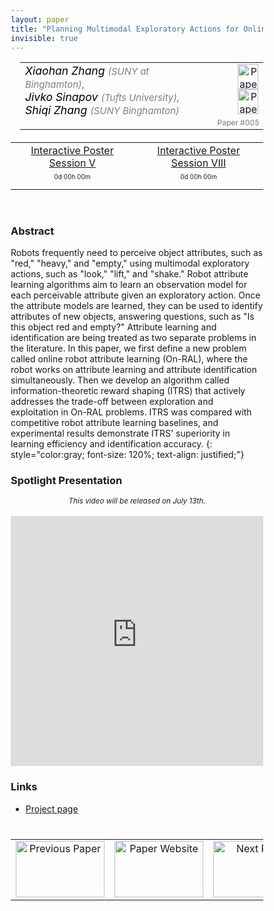 ```yaml
---
layout: paper
title: "Planning Multimodal Exploratory Actions for Online Robot Attribute Learning"
invisible: true
---
```

<head>
<style>
* {
  box-sizing: border-box;
}

#myInput {
  background-position: 10px 10px;
  background-repeat: no-repeat;
  width: 100%;
  font-size: 100%;
  padding: 12px 20px 12px 40px;
  border: 1px solid #ddd;
  margin-bottom: 12px;
}

#myTable {
  border-collapse: collapse;
  width: 100%;
  border: 1px solid #ddd;
  font-size: 100%;
}

#myTable th, #myTable td {
  text-align: left;
  padding: 12px;
}

#myTable tr {
  border-bottom: 1px solid #ddd;
}

#myTable tr.header, #myTable tr:hover {
  background-color: #f1f1f1;
}

#eventcounter1 a {
    font-size: 12px;
    color: #ffffff;
    display: block;
}

#eventcounter1 a:hover {
    text-decoration: none;
}

#eventcounter2 a {
    font-size: 12px;
    color: #ffffff;
    display: block;
}

#eventcounter2 a:hover {
    text-decoration: none;
}

</style>
</head>

<table width = "95%" style="padding-left: 15px; margin-left: auto; margin-right: 10px;">
<tr><td style = "vertical-align: top; padding-right: 25px;" rowspan="2">
<span style="color:black; font-size: 110%;"><i>
Xiaohan Zhang <span style="color:gray; font-size: 85%">(SUNY at Binghamton)</span><span style="color:gray; font-size: 100%">,</span><br>  Jivko Sinapov <span style="color:gray; font-size: 85%">(Tufts University)</span><span style="color:gray; font-size: 100%">,</span><br>  Shiqi Zhang <span style="color:gray; font-size: 85%">(SUNY Binghamton)</span>
</i></span>
</td>
<td style="text-align: right;"><a href="http://www.roboticsproceedings.org/rss17/p005.pdf"><img src="{{ site.baseurl }}/images/paper_link.png" alt="Paper Website" width = "33"  height = "40"/></a><br> <a href="https://sites.google.com/view/on-ral"><img src="{{ site.baseurl }}/images/website_link.png" alt="Paper Website" width = "33"  height = "40"/></a><br>    </td>
</tr>
<tr>
<td style="color:#777789; text-align:right; font-size: 75%; margin-right:10px;">Paper&nbsp;#005</td>
</tr>
</table>

<table width="80%" style="margin-top: 20px; margin-left: auto; margin-right: auto;">
                                          <tr><td style="text-align:center;"><a href="{{ site.baseurl }}/program/posters5/">Interactive Poster Session V</a></td> 
                                              <td style="text-align:center;"><a href="{{ site.baseurl }}/program/posters8/">Interactive Poster Session VIII</a></td></tr>
<tr><td><p style="text-align: center; font-size: 10px; margin-top: 0px;" id="eventcounter1"><a>0d 00h 00m</a></p></td><td><p style="text-align: center; font-size: 10px; margin-top: 0px;" id="eventcounter2"><a>0d 00h 00m</a></p></td></tr></table>
<br>


### Abstract
Robots frequently need to perceive object attributes, such as "red," "heavy," and "empty," using multimodal exploratory actions, such as "look," "lift," and "shake." Robot attribute learning algorithms aim to learn an observation model for each perceivable attribute given an exploratory action. Once the attribute models are learned, they can be used to identify attributes of new objects, answering questions, such as "Is this object red and empty?" Attribute learning and identification are being treated as two separate problems in the literature. In this paper, we first define a new problem called online robot attribute learning (On-RAL), where the robot works on attribute learning and attribute identification simultaneously. Then we develop an algorithm called information-theoretic reward shaping (ITRS) that actively addresses the trade-off between exploration and exploitation in On-RAL problems. ITRS was compared with competitive robot attribute learning baselines, and experimental results demonstrate ITRS' superiority in learning efficiency and identification accuracy.
{: style="color:gray; font-size: 120%; text-align: justified;"}




### Spotlight Presentation
<center><span style="font-size:smaller;"><i>This video will be released on July 13th.</i></span></center><br>
<iframe width="100%" height="400" src="https://www.youtube.com/embed/PdU_ZC6Jvck" frameborder="0" allow="accelerometer; autoplay; encrypted-media; gyroscope; picture-in-picture" allowfullscreen></iframe>

### Links
* [Project page](https://sites.google.com/view/on-ral)


<table width="100%" style="margin-top:40px;">
 <tr>
    <td style="width: 30%; text-align: center;"><a href="{{ site.baseurl }}/program/papers/004/">
<img src="{{ site.baseurl }}/images/previous_paper_icon.png"
       alt="Previous Paper" width = "142"  height = "90"/> 
</a> </td>
<td style="text-align: center;"><a href="{{ site.baseurl }}/program/papers">
<img src="{{ site.baseurl }}/images/overview_icon.png"
       alt="Paper Website" width = "142"  height = "90"/> 
</a> </td>
    <td style="width: 30%; text-align: center;"><a href="{{ site.baseurl }}/program/papers/006/">
    <img src="{{ site.baseurl }}/images/next_paper_icon.png"
        alt="Next Paper" width = "142"  height = "90"/>
    </a></td>
</tr>
</table>


<script>
var startDate1 = new Date("2021-07-14 08:15:00 UTC-0700").getTime();
var finDate1 = new Date("2021-07-14 09:30:00 UTC-0700").getTime();

// Update the count down every 1 second
var x1 = function() {

  // Get today's date and time
  var now1 = new Date().getTime();
    
  var distToStart1 = startDate1 - now1;
  if (distToStart1 > 0) {

      var days = Math.floor(distToStart1 / (1000 * 60 * 60 * 24));
      var hours = Math.floor((distToStart1 % (1000 * 60 * 60 * 24)) / (1000 * 60 * 60));
      var minutes = Math.floor((distToStart1 % (1000 * 60 * 60)) / (1000 * 60));
   
      document.getElementById("eventcounter1").innerHTML = "<a><span style='color: #aaaaaa;'>" + days + "d " + hours + "h " + minutes + "m</span></a>" ;
      setTimeout(x1, 5000); 
    
  } else {

        var distToEnd1 = finDate1 - now1;

        if (distToEnd1 > 0) {
            document.getElementById("eventcounter1").innerHTML = '<img src="{{ site.baseurl }}/images/live-icon-small.gif" alt="Event is Live" width="64" height=17"><a><span style="color: #ffaaaa;">'+ distToEnd1 +'</span></a> ';
            setTimeout(x1, 30000); 
        }
        else
        { 
            document.getElementById("eventcounter1").innerHTML = "<a><span style='color: #aaaaaa;'>Now concluded</span></a>";
        }
  }
};

setTimeout(x1,0);
</script>

    
<script>
var startDate2 = new Date("2021-07-16 08:15:00 UTC-0700").getTime();
var finDate2 = new Date("2021-07-15 09:30:00 UTC-0700").getTime();

// Update the count down every 1 second
var x2 = function() {

  // Get today's date and time
  var now2 = new Date().getTime();
    
  var distToStart2 = startDate2 - now2;
  if (distToStart2 > 0) {

      var days = Math.floor(distToStart2 / (1000 * 60 * 60 * 24));
      var hours = Math.floor((distToStart2 % (1000 * 60 * 60 * 24)) / (1000 * 60 * 60));
      var minutes = Math.floor((distToStart2 % (1000 * 60 * 60)) / (1000 * 60));
   
      document.getElementById("eventcounter2").innerHTML = "<a><span style='color: #aaaaaa;'>" + days + "d " + hours + "h " + minutes + "m</span></a>" ;
      setTimeout(x2, 5000); 
    
  } else {

        var distToEnd2 = finDate2 - now2;

        if (distToEnd2 > 0) {
            document.getElementById("eventcounter2").innerHTML = '<img src="{{ site.baseurl }}/images/live-icon-small.gif" alt="Event is Live" width="64" height=17"><a><span style="color: #ffaaaa;">'+ distToEnd2 +'</span></a> ';
            setTimeout(x2, 30000); 
        }
        else
        { 
            document.getElementById("eventcounter2").innerHTML = "<a><span style='color: #aaaaaa;'>Now concluded</span></a>";
        }
  }
};

setTimeout(x2,0);
</script>

    